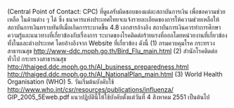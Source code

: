 (Central Point of Contact: CPC) ที่ดูแลรับผิดชอบของแต่ละสถาบันการเงิน เพื่อขอความช่วยเหลือ
ในด้านต่าง ๆ ได้ ซึ่ง ธนาคารแห่งประเทศไทยจะแจ้งรายละเอียดของการให้ความช่วยเหลือให้
สถาบันการเงินทราบทันทีเมื่อเกิดการระบาดขึ้น
4.8 เอกสารอ้างอิง
สถาบันการเงินควรทําการศึกษาความรู้และแนวทางที่เกี่ยวข้องกับเรื่องการ
ระบาดของโรคติดต่อร้ายแรงที่ออกโดยหน่วยงานที่เกี่ยวข้องทั้งในและต่างประเทศ โดยอ้างอิงจาก
Website ที่เกี่ยวข้อง ดังนี้
(1) กรมควบคุมโรค กระทรวงสาธารณสุข
http://www-ddc.moph.go.th/Bird_Flu_main.html
(2) สํานักโรคติดต่อทั่วไป กระทรวงสาธารณสุข
http://thaiged.ddc.moph.go.th/AI_business_preparedness.html
http://thaiged.ddc.moph.go.th/AI_NationalPlan_main.html
(3) World Health Organisation (WHO)
5. วันเริ่มต้นบังคับใช้
http://www.who.int/csr/resources/publications/influenza/
GIP_2005_5Eweb.pdf
แนวปฏิบัตินี้ให้ใช้บังคับตั้งแต่วันที่ 4 สิงหาคม 2551 เป็นต้นไป
